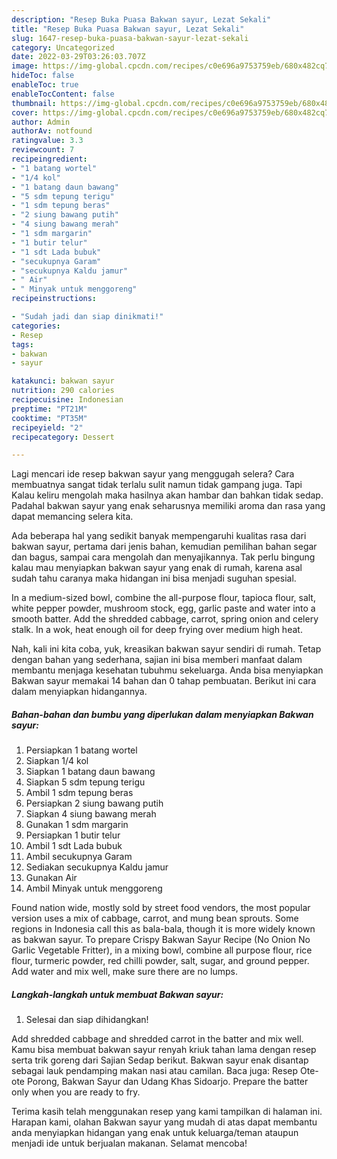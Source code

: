 ```yaml
---
description: "Resep Buka Puasa Bakwan sayur, Lezat Sekali"
title: "Resep Buka Puasa Bakwan sayur, Lezat Sekali"
slug: 1647-resep-buka-puasa-bakwan-sayur-lezat-sekali
category: Uncategorized
date: 2022-03-29T03:26:03.707Z
image: https://img-global.cpcdn.com/recipes/c0e696a9753759eb/680x482cq70/bakwan-sayur-foto-resep-utama.jpg
hideToc: false
enableToc: true
enableTocContent: false
thumbnail: https://img-global.cpcdn.com/recipes/c0e696a9753759eb/680x482cq70/bakwan-sayur-foto-resep-utama.jpg
cover: https://img-global.cpcdn.com/recipes/c0e696a9753759eb/680x482cq70/bakwan-sayur-foto-resep-utama.jpg
author: Admin
authorAv: notfound
ratingvalue: 3.3
reviewcount: 7
recipeingredient:
- "1 batang wortel"
- "1/4 kol"
- "1 batang daun bawang"
- "5 sdm tepung terigu"
- "1 sdm tepung beras"
- "2 siung bawang putih"
- "4 siung bawang merah"
- "1 sdm margarin"
- "1 butir telur"
- "1 sdt Lada bubuk"
- "secukupnya Garam"
- "secukupnya Kaldu jamur"
- " Air"
- " Minyak untuk menggoreng"
recipeinstructions:

- "Sudah jadi dan siap dinikmati!"
categories:
- Resep
tags:
- bakwan
- sayur

katakunci: bakwan sayur 
nutrition: 290 calories
recipecuisine: Indonesian
preptime: "PT21M"
cooktime: "PT35M"
recipeyield: "2"
recipecategory: Dessert

---
```



Lagi mencari ide resep bakwan sayur yang menggugah selera? Cara membuatnya sangat tidak terlalu sulit namun tidak gampang juga. Tapi Kalau keliru mengolah maka hasilnya akan hambar dan bahkan tidak sedap. Padahal bakwan sayur yang enak seharusnya memiliki aroma dan rasa yang dapat memancing selera kita.


Ada beberapa hal yang sedikit banyak mempengaruhi kualitas rasa dari bakwan sayur, pertama dari jenis bahan, kemudian pemilihan bahan segar dan bagus, sampai cara mengolah dan menyajikannya. Tak perlu bingung kalau mau menyiapkan bakwan sayur yang enak di rumah, karena asal sudah tahu caranya maka hidangan ini bisa menjadi suguhan spesial.

In a medium-sized bowl, combine the all-purpose flour, tapioca flour, salt, white pepper powder, mushroom stock, egg, garlic paste and water into a smooth batter. Add the shredded cabbage, carrot, spring onion and celery stalk. In a wok, heat enough oil for deep frying over medium high heat.


Nah, kali ini kita coba, yuk, kreasikan bakwan sayur sendiri di rumah. Tetap dengan bahan yang sederhana, sajian ini bisa memberi manfaat dalam membantu menjaga kesehatan tubuhmu sekeluarga. Anda bisa menyiapkan Bakwan sayur memakai 14 bahan dan 0 tahap pembuatan. Berikut ini cara dalam menyiapkan hidangannya.

<!--inarticleads1-->

##### Bahan-bahan dan bumbu yang diperlukan dalam menyiapkan Bakwan sayur:

1. Persiapkan 1 batang wortel
1. Siapkan 1/4 kol
1. Siapkan 1 batang daun bawang
1. Siapkan 5 sdm tepung terigu
1. Ambil 1 sdm tepung beras
1. Persiapkan 2 siung bawang putih
1. Siapkan 4 siung bawang merah
1. Gunakan 1 sdm margarin
1. Persiapkan 1 butir telur
1. Ambil 1 sdt Lada bubuk
1. Ambil secukupnya Garam
1. Sediakan secukupnya Kaldu jamur
1. Gunakan  Air
1. Ambil  Minyak untuk menggoreng


Found nation wide, mostly sold by street food vendors, the most popular version uses a mix of cabbage, carrot, and mung bean sprouts. Some regions in Indonesia call this as bala-bala, though it is more widely known as bakwan sayur. To prepare Crispy Bakwan Sayur Recipe (No Onion No Garlic Vegetable Fritter), in a mixing bowl, combine all purpose flour, rice flour, turmeric powder, red chilli powder, salt, sugar, and ground pepper. Add water and mix well, make sure there are no lumps. 

<!--inarticleads2-->

##### Langkah-langkah untuk membuat Bakwan sayur:


1. Selesai dan siap dihidangkan!

Add shredded cabbage and shredded carrot in the batter and mix well. Kamu bisa membuat bakwan sayur renyah kriuk tahan lama dengan resep serta trik goreng dari Sajian Sedap berikut. Bakwan sayur enak disantap sebagai lauk pendamping makan nasi atau camilan. Baca juga: Resep Ote-ote Porong, Bakwan Sayur dan Udang Khas Sidoarjo. Prepare the batter only when you are ready to fry. 

Terima kasih telah menggunakan resep yang kami tampilkan di halaman ini. Harapan kami, olahan Bakwan sayur yang mudah di atas dapat membantu anda menyiapkan hidangan yang enak untuk keluarga/teman ataupun menjadi ide untuk berjualan makanan. Selamat mencoba!

